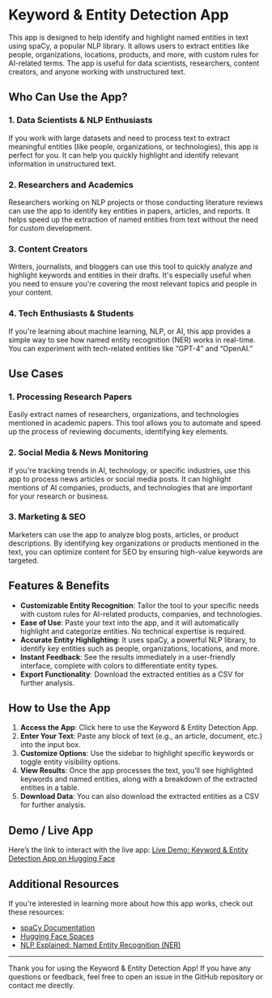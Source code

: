 # Keyword & Entity Detection App

This app is designed to help identify and highlight named entities in text using spaCy, a popular NLP library. It allows users to extract entities like people, organizations, locations, products, and more, with custom rules for AI-related terms. The app is useful for data scientists, researchers, content creators, and anyone working with unstructured text.

## Who Can Use the App?

### 1. Data Scientists & NLP Enthusiasts
If you work with large datasets and need to process text to extract meaningful entities (like people, organizations, or technologies), this app is perfect for you. It can help you quickly highlight and identify relevant information in unstructured text.

### 2. Researchers and Academics
Researchers working on NLP projects or those conducting literature reviews can use the app to identify key entities in papers, articles, and reports. It helps speed up the extraction of named entities from text without the need for custom development.

### 3. Content Creators
Writers, journalists, and bloggers can use this tool to quickly analyze and highlight keywords and entities in their drafts. It's especially useful when you need to ensure you're covering the most relevant topics and people in your content.

### 4. Tech Enthusiasts & Students
If you're learning about machine learning, NLP, or AI, this app provides a simple way to see how named entity recognition (NER) works in real-time. You can experiment with tech-related entities like “GPT-4” and “OpenAI.”

## Use Cases

### 1. Processing Research Papers
Easily extract names of researchers, organizations, and technologies mentioned in academic papers. This tool allows you to automate and speed up the process of reviewing documents, identifying key elements.

### 2. Social Media & News Monitoring
If you're tracking trends in AI, technology, or specific industries, use this app to process news articles or social media posts. It can highlight mentions of AI companies, products, and technologies that are important for your research or business.

### 3. Marketing & SEO
Marketers can use the app to analyze blog posts, articles, or product descriptions. By identifying key organizations or products mentioned in the text, you can optimize content for SEO by ensuring high-value keywords are targeted.

## Features & Benefits

- **Customizable Entity Recognition**: Tailor the tool to your specific needs with custom rules for AI-related products, companies, and technologies.
- **Ease of Use**: Paste your text into the app, and it will automatically highlight and categorize entities. No technical expertise is required.
- **Accurate Entity Highlighting**: It uses spaCy, a powerful NLP library, to identify key entities such as people, organizations, locations, and more.
- **Instant Feedback**: See the results immediately in a user-friendly interface, complete with colors to differentiate entity types.
- **Export Functionality**: Download the extracted entities as a CSV for further analysis.

## How to Use the App

1. **Access the App**: Click here to use the Keyword & Entity Detection App.
2. **Enter Your Text**: Paste any block of text (e.g., an article, document, etc.) into the input box.
3. **Customize Options**: Use the sidebar to highlight specific keywords or toggle entity visibility options.
4. **View Results**: Once the app processes the text, you’ll see highlighted keywords and named entities, along with a breakdown of the extracted entities in a table.
5. **Download Data**: You can also download the extracted entities as a CSV for further analysis.

## Demo / Live App
Here’s the link to interact with the live app:
[Live Demo: Keyword & Entity Detection App on Hugging Face](https://huggingface.co/spaces/VickieAbdul/keyword-highlighter)

## Additional Resources
If you're interested in learning more about how this app works, check out these resources:

- [spaCy Documentation](https://spacy.io/)
- [Hugging Face Spaces](https://huggingface.co/spaces)
- [NLP Explained: Named Entity Recognition (NER)](https://towardsdatascience.com/named-entity-recognition-ner-a-step-by-step-guide-4ec2c4a3d8f6)

---

Thank you for using the Keyword & Entity Detection App! If you have any questions or feedback, feel free to open an issue in the GitHub repository or contact me directly.
